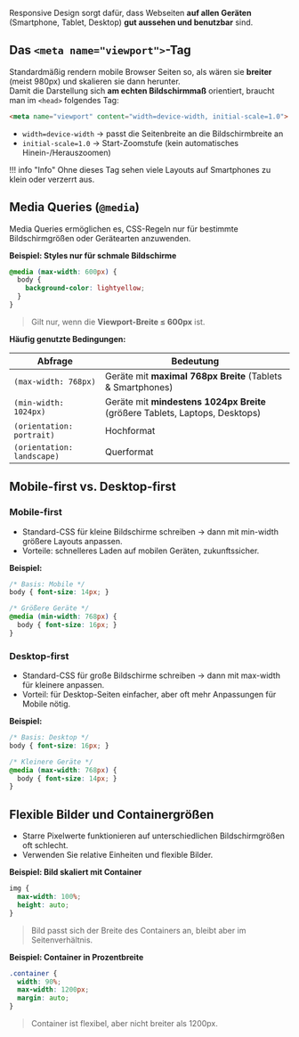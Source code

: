 Responsive Design sorgt dafür, dass Webseiten **auf allen Geräten** (Smartphone, Tablet, Desktop) **gut aussehen und benutzbar** sind.

## Das `<meta name="viewport">`-Tag

Standardmäßig rendern mobile Browser Seiten so, als wären sie **breiter** (meist 980px) und skalieren sie dann herunter.  
Damit die Darstellung sich **am echten Bildschirmmaß** orientiert, braucht man im `<head>` folgendes Tag:

```html
<meta name="viewport" content="width=device-width, initial-scale=1.0">
```

- `width=device-width` → passt die Seitenbreite an die Bildschirmbreite an
- `initial-scale=1.0` → Start-Zoomstufe (kein automatisches Hinein-/Herauszoomen)

!!! info "Info"
    Ohne dieses Tag sehen viele Layouts auf Smartphones zu klein oder verzerrt aus.


## Media Queries (`@media`)

Media Queries ermöglichen es, CSS-Regeln nur für bestimmte Bildschirmgrößen oder Gerätearten anzuwenden.

**Beispiel: Styles nur für schmale Bildschirme**

```css
@media (max-width: 600px) {
  body {
    background-color: lightyellow;
  }
}
```
> Gilt nur, wenn die **Viewport-Breite ≤ 600px** ist.

**Häufig genutzte Bedingungen:**

| Abfrage                    | Bedeutung                                                                    |
| -------------------------- | ---------------------------------------------------------------------------- |
| `(max-width: 768px)`       | Geräte mit **maximal 768px Breite** (Tablets & Smartphones)                  |
| `(min-width: 1024px)`      | Geräte mit **mindestens 1024px Breite** (größere Tablets, Laptops, Desktops) |
| `(orientation: portrait)`  | Hochformat                                                                   |
| `(orientation: landscape)` | Querformat                                                                   |


## Mobile-first vs. Desktop-first

### Mobile-first

- Standard-CSS für kleine Bildschirme schreiben → dann mit min-width größere Layouts anpassen.
- Vorteile: schnelleres Laden auf mobilen Geräten, zukunftssicher.

**Beispiel:**
```css
/* Basis: Mobile */
body { font-size: 14px; }

/* Größere Geräte */
@media (min-width: 768px) {
  body { font-size: 16px; }
}
```

### Desktop-first

- Standard-CSS für große Bildschirme schreiben → dann mit max-width für kleinere anpassen.
- Vorteil: für Desktop-Seiten einfacher, aber oft mehr Anpassungen für Mobile nötig.

**Beispiel:**
```css
/* Basis: Desktop */
body { font-size: 16px; }

/* Kleinere Geräte */
@media (max-width: 768px) {
  body { font-size: 14px; }
}
```

## Flexible Bilder und Containergrößen

- Starre Pixelwerte funktionieren auf unterschiedlichen Bildschirmgrößen oft schlecht.
- Verwenden Sie relative Einheiten und flexible Bilder.

**Beispiel: Bild skaliert mit Container**
```css
img {
  max-width: 100%;
  height: auto;
}
```
> Bild passt sich der Breite des Containers an, bleibt aber im Seitenverhältnis.

**Beispiel: Container in Prozentbreite**

```css
.container {
  width: 90%;
  max-width: 1200px;
  margin: auto;
}
```
> Container ist flexibel, aber nicht breiter als 1200px.
